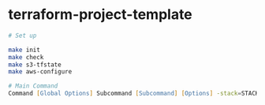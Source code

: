 # terraform-project-template


```zsh
# Set up

make init
make check
make s3-tfstate
make aws-configure
```

```zsh
# Main Command
Command [Global Options] Subcommand [Subcommand] [Options] -stack=STACK_PATH/STACK_NAME

```



